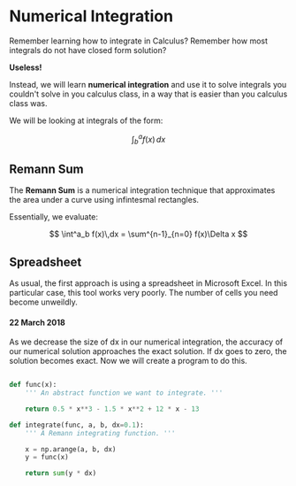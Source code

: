 # Numerical Integration

Remember learning how to integrate in Calculus? Remember how most integrals do not have closed form solution?

**Useless!**

Instead, we will learn **numerical integration** and use it to solve integrals you couldn't solve in you calculus class, in a way that is easier than you calculus class was.

We will be looking at integrals of the form:

$$
	\int^a_b f(x)\,dx
$$

## Remann Sum

The **Remann Sum** is a numerical integration technique that approximates the area under a curve using infintesmal rectangles. 

Essentially, we evaluate:

$$
	\int^a_b f(x)\,dx = \sum^{n-1}_{n=0} f(x)\Delta x
$$

## Spreadsheet

As usual, the first approach is using a spreadsheet in Microsoft Excel. In this particular case, this tool works very poorly. The number of cells you need become unweildly. 

#### 22 March 2018

As we decrease the size of dx in our numerical integration, the accuracy of our numerical solution approaches the exact solution. If dx goes to zero, the solution becomes exact. Now we will create a program to do this.

```python

def func(x):
	''' An abstract function we want to integrate. '''

	return 0.5 * x**3 - 1.5 * x**2 + 12 * x - 13

def integrate(func, a, b, dx=0.1):
	''' A Remann integrating function. '''

	x = np.arange(a, b, dx)
	y = func(x)

	return sum(y * dx)
```
